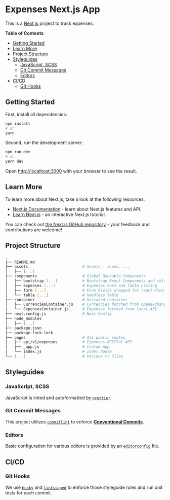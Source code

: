# Expenses Next.js App

This is a [Next.js](https://nextjs.org/) project to track expenses.

<!-- START doctoc generated TOC please keep comment here to allow auto update -->
<!-- DON'T EDIT THIS SECTION, INSTEAD RE-RUN doctoc TO UPDATE -->

**Table of Contents**

- [Getting Started](#getting-started)
- [Learn More](#learn-more)
- [Project Structure](#project-structure)
- [Styleguides](#styleguides)
  - [JavaScript, SCSS](#javascript-scss)
  - [Git Commit Messages](#git-commit-messages)
  - [Editors](#editors)
- [CI/CD](#cicd)
  - [Git Hooks](#git-hooks)

<!-- END doctoc generated TOC please keep comment here to allow auto update -->

## Getting Started

First, install all dependencies:

```bash
npm install
# or
yarn
```

Second, run the development server:

```bash
npm run dev
# or
yarn dev
```

Open [http://localhost:3000](http://localhost:3000) with your browser to see the result.

## Learn More

To learn more about Next.js, take a look at the following resources:

- [Next.js Documentation](https://nextjs.org/docs) - learn about Next.js features and API.
- [Learn Next.js](https://nextjs.org/learn) - an interactive Next.js tutorial.

You can check out [the Next.js GitHub repository](https://github.com/zeit/next.js/) - your feedback and contributions are welcome!

## Project Structure

```sh
.
├── README.md
├── assets                        # Assets - icons, ...
│   ├── [...]
├── components                    # Global Reusable Components
│   ├── bootstrap [...]           # Bootstrap React Components and related SCSS imports
│   ├── expenses [...]            # Expenses Form and Table Listing
│   ├── form [...]                # Form Fields wrapped for react-final-form
│   └── table [...]               # Headless Table
├── container                     # Unstated container
│   ├── CurrenciesContainer.js    # Currencies fetched from openexchangerates.org
│   └── ExpensesContainer.js      # Expenses fetched from local API
├── next.config.js                # Next Config
├── node_modules
│   ├── [...]
├── package.json
├── package-lock.lock
├── pages                         # All public routes
│   ├── api/v1/expenses           # Expenses RESTful API
│   ├── _app.js                   # Custom App
│   └── index.js                  # Index Route
└── [...]                         # Various rc files
```

## Styleguides

### JavaScript, SCSS

JavaScript is linted and autoformatted by [`prettier`](https://prettier.io/).

### Git Commit Messages

This project utilizes [`commitlint`](https://commitlint.js.org/) to enforce [**Conventional Commits**](https://www.conventionalcommits.org/).

### Editors

Basic configuration for various editors is provided by an [`editorconfig`](https://editorconfig.org/) file.

## CI/CD

### Git Hooks

We use [`husky`](https://github.com/typicode/husky#readme) and [`lintstaged`](https://github.com/okonet/lint-staged#readme) to enforce those styleguide rules and run unit tests for each commit.
